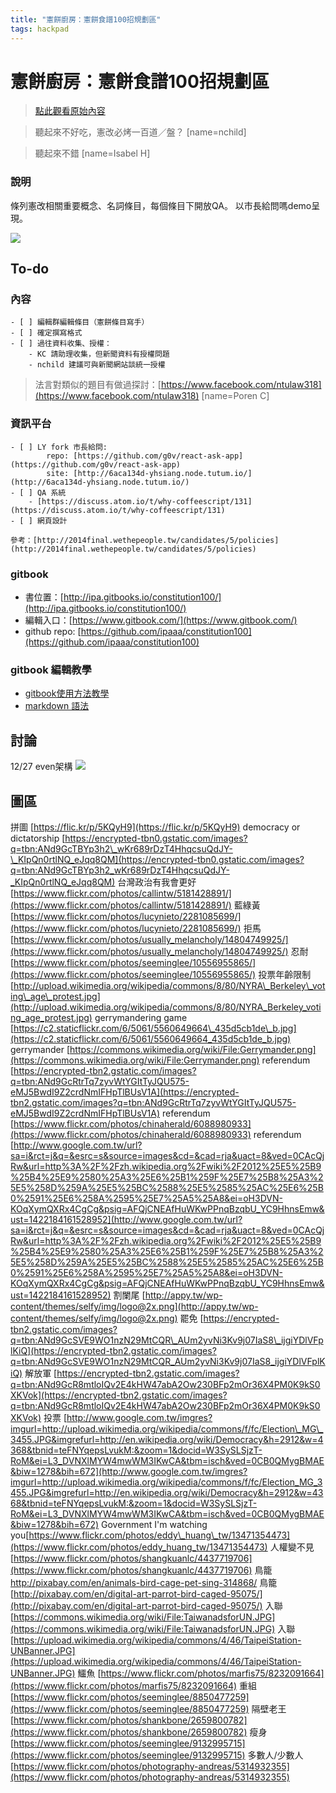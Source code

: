 ```yaml
---
title: "憲餅廚房：憲餅食譜100招規劃區"
tags: hackpad
---
```


# 憲餅廚房：憲餅食譜100招規劃區

> [點此觀看原始內容](https://g0v.hackpad.tw/O4aKEld471K)

> 聽起來不好吃，憲改必烤一百道／盤？
> [name=nchild]

> 聽起來不錯
> [name=Isabel H]


### 說明


條列憲改相關重要概念、名詞條目，每個條目下開放QA。
以市長給問嗎demo呈現。

![](https://g0vhackmd.blob.core.windows.net/g0v-hackmd-images/upload_0bf2a1c5e6fa352da41171fc71cb57c2)

## To-do


### 內容

    - [ ] 編輯群編輯條目（憲餅條目寫手）
    - [ ] 確定撰寫格式
    - [ ] 過往資料收集、授權：
        - KC 請助理收集，但新聞資料有授權問題
        - nchild 建議可與新聞網站談統一授權
> 法言對類似的題目有做過探討：[https://www.facebook.com/ntulaw318](https://www.facebook.com/ntulaw318)
> [name=Poren C]


### 資訊平台

    - [ ] LY fork 市長給問:
            repo: [https://github.com/g0v/react-ask-app](https://github.com/g0v/react-ask-app)
            site: [http://6aca134d-yhsiang.node.tutum.io/](http://6aca134d-yhsiang.node.tutum.io/)
    - [ ] QA 系統
        - [https://discuss.atom.io/t/why-coffeescript/131](https://discuss.atom.io/t/why-coffeescript/131)
    - [ ] 網頁設計

    參考：[http://2014final.wethepeople.tw/candidates/5/policies](http://2014final.wethepeople.tw/candidates/5/policies)

### gitbook

- 書位置：[http://ipa.gitbooks.io/constitution100/](http://ipa.gitbooks.io/constitution100/)
- 編輯入口：[https://www.gitbook.com/](https://www.gitbook.com/)
- github repo: [https://github.com/ipaaa/constitution100](https://github.com/ipaaa/constitution100)

### gitbook 編輯教學

- [gitbook使用方法教學](https://g0v.hackpad.tw/-gitbook--wHnCZ8AyqBe)
- [markdown 語法](http://markdown.tw/)




## 討論

12/27
even架構
![](https://g0vhackmd.blob.core.windows.net/g0v-hackmd-images/upload_e9a42e8b30ddad1b19ff2827a020fdd3)




## 圖區

拼圖 [https://flic.kr/p/5KQyH9](https://flic.kr/p/5KQyH9)
democracy or dictatorship [https://encrypted-tbn0.gstatic.com/images?q=tbn:ANd9GcTBYp3h2\_wKr689rDzT4HhqcsuQdJY-\_KIpQn0rtlNQ_eJqq8QM](https://encrypted-tbn0.gstatic.com/images?q=tbn:ANd9GcTBYp3h2_wKr689rDzT4HhqcsuQdJY-_KIpQn0rtlNQ_eJqq8QM)
台灣政治有我會更好 [https://www.flickr.com/photos/callintw/5181428891/](https://www.flickr.com/photos/callintw/5181428891/)
藍綠黃 [https://www.flickr.com/photos/lucynieto/2281085699/](https://www.flickr.com/photos/lucynieto/2281085699/)
拒馬 [https://www.flickr.com/photos/usually_melancholy/14804749925/](https://www.flickr.com/photos/usually_melancholy/14804749925/)
忍耐 [https://www.flickr.com/photos/seeminglee/10556955865/](https://www.flickr.com/photos/seeminglee/10556955865/)
投票年齡限制 [http://upload.wikimedia.org/wikipedia/commons/8/80/NYRA\_Berkeley\_voting\_age\_protest.jpg](http://upload.wikimedia.org/wikipedia/commons/8/80/NYRA_Berkeley_voting_age_protest.jpg)
gerrymandering game [https://c2.staticflickr.com/6/5061/5560649664\_435d5cb1de\_b.jpg](https://c2.staticflickr.com/6/5061/5560649664_435d5cb1de_b.jpg)
gerrymander [https://commons.wikimedia.org/wiki/File:Gerrymander.png](https://commons.wikimedia.org/wiki/File:Gerrymander.png)
referendum [https://encrypted-tbn2.gstatic.com/images?q=tbn:ANd9GcRtrTq7zyvWtYGItTyJQU575-eMJ5BwdI9Z2crdNmIFHpTlBUsV1A](https://encrypted-tbn2.gstatic.com/images?q=tbn:ANd9GcRtrTq7zyvWtYGItTyJQU575-eMJ5BwdI9Z2crdNmIFHpTlBUsV1A)
referendum [https://www.flickr.com/photos/chinaherald/6088980933](https://www.flickr.com/photos/chinaherald/6088980933)
referendum [http://www.google.com.tw/url?sa=i&rct=j&q=&esrc=s&source=images&cd=&cad=rja&uact=8&ved=0CAcQjRw&url=http%3A%2F%2Fzh.wikipedia.org%2Fwiki%2F2012%25E5%25B9%25B4%25E9%2580%25A3%25E6%25B1%259F%25E7%25B8%25A3%25E5%258D%259A%25E5%25BC%2588%25E5%2585%25AC%25E6%25B0%2591%25E6%258A%2595%25E7%25A5%25A8&ei=oH3DVN-KOqXymQXRx4CgCg&psig=AFQjCNEAfHuWKwPPnqBzqbU_YC9HhnsEmw&ust=1422184161528952](http://www.google.com.tw/url?sa=i&rct=j&q=&esrc=s&source=images&cd=&cad=rja&uact=8&ved=0CAcQjRw&url=http%3A%2F%2Fzh.wikipedia.org%2Fwiki%2F2012%25E5%25B9%25B4%25E9%2580%25A3%25E6%25B1%259F%25E7%25B8%25A3%25E5%258D%259A%25E5%25BC%2588%25E5%2585%25AC%25E6%25B0%2591%25E6%258A%2595%25E7%25A5%25A8&ei=oH3DVN-KOqXymQXRx4CgCg&psig=AFQjCNEAfHuWKwPPnqBzqbU_YC9HhnsEmw&ust=1422184161528952)
割闌尾 [http://appy.tw/wp-content/themes/selfy/img/logo@2x.png](http://appy.tw/wp-content/themes/selfy/img/logo@2x.png)
罷免 [https://encrypted-tbn2.gstatic.com/images?q=tbn:ANd9GcSVE9WO1nzN29MtCQR\_AUm2yvNi3Kv9j07IaS8\_ijgiYDlVFplKiQ](https://encrypted-tbn2.gstatic.com/images?q=tbn:ANd9GcSVE9WO1nzN29MtCQR_AUm2yvNi3Kv9j07IaS8_ijgiYDlVFplKiQ)
解放軍 [https://encrypted-tbn2.gstatic.com/images?q=tbn:ANd9GcR8mtloIQv2E4kHW47abA2Ow230BFp2mOr36X4PM0K9kS0XKVok](https://encrypted-tbn2.gstatic.com/images?q=tbn:ANd9GcR8mtloIQv2E4kHW47abA2Ow230BFp2mOr36X4PM0K9kS0XKVok)
投票 [http://www.google.com.tw/imgres?imgurl=http://upload.wikimedia.org/wikipedia/commons/f/fc/Election\_MG\_3455.JPG&imgrefurl=http://en.wikipedia.org/wiki/Democracy&h=2912&w=4368&tbnid=teFNYqepsLvukM:&zoom=1&docid=W3SySLSjzT-RoM&ei=L3_DVNXlMYW4mwWM3IKwCA&tbm=isch&ved=0CB0QMygBMAE&biw=1278&bih=672](http://www.google.com.tw/imgres?imgurl=http://upload.wikimedia.org/wikipedia/commons/f/fc/Election_MG_3455.JPG&imgrefurl=http://en.wikipedia.org/wiki/Democracy&h=2912&w=4368&tbnid=teFNYqepsLvukM:&zoom=1&docid=W3SySLSjzT-RoM&ei=L3_DVNXlMYW4mwWM3IKwCA&tbm=isch&ved=0CB0QMygBMAE&biw=1278&bih=672)
Government I'm watching you[https://www.flickr.com/photos/eddy\_huang\_tw/13471354473](https://www.flickr.com/photos/eddy_huang_tw/13471354473)
人權變不見 [https://www.flickr.com/photos/shangkuanlc/4437719706](https://www.flickr.com/photos/shangkuanlc/4437719706)
鳥籠 [http://](http://pixabay.com/en/animals-bird-cage-pet-sing-314868/)[pixabay.com/en/animals-bird-cage-pet-sing-314868/](http://pixabay.com/en/animals-bird-cage-pet-sing-314868/)
鳥籠[http://pixabay.com/en/digital-art-parrot-bird-caged-95075/](http://pixabay.com/en/digital-art-parrot-bird-caged-95075/)
入聯 [https://commons.wikimedia.org/wiki/File:TaiwanadsforUN.JPG](https://commons.wikimedia.org/wiki/File:TaiwanadsforUN.JPG)
入聯[https://upload.wikimedia.org/wikipedia/commons/4/46/TaipeiStation-UNBanner.JPG](https://upload.wikimedia.org/wikipedia/commons/4/46/TaipeiStation-UNBanner.JPG)
鱷魚 [https://www.flickr.com/photos/marfis75/8232091664](https://www.flickr.com/photos/marfis75/8232091664)
重組 [https://www.flickr.com/photos/seeminglee/8850477259](https://www.flickr.com/photos/seeminglee/8850477259)
隔壁老王 [https://www.flickr.com/photos/shankbone/2659800782](https://www.flickr.com/photos/shankbone/2659800782)
瘦身 [https://www.flickr.com/photos/seeminglee/9132995715](https://www.flickr.com/photos/seeminglee/9132995715)
多數人/少數人 [https://www.flickr.com/photos/photography-andreas/5314932355](https://www.flickr.com/photos/photography-andreas/5314932355)






